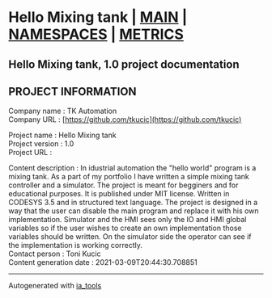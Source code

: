 # Hello Mixing tank | [MAIN] | [NAMESPACES] | [METRICS]  

## Hello Mixing tank, 1.0 project documentation

## PROJECT INFORMATION

Company name            : TK Automation  
Company URL             : [https://github.com/tkucic](https://github.com/tkucic)  

Project name            : Hello Mixing tank  
Project version         : 1.0  
Project URL             : []()  

Content description     : In idustrial automation the "hello world" program is a mixing tank. As a part of my portfolio I have written a simple mixing tank controller and a simulator. The project is meant for begginers and for educational purposes. It is published under MIT license. Written in CODESYS 3.5 and in structured text language.
The project is designed in a way that the user can disable the main program and replace it with his own implementation. Simulator and the HMI sees only the IO and HMI global variables so if the user wishes to create an own implementation those variables should be written. On the simulator side the operator can see if the implementation is working correctly.  
Contact person          : Toni Kucic  
Content generation date : 2021-03-09T20:44:30.708851  

---
Autogenerated with [ia_tools](https://github.com/tkucic/ia_tools)  

[MAIN]: index_st.md
[NAMESPACES]: docs/ns/nsList_st.md
[METRICS]: docs/metrics_st.md

